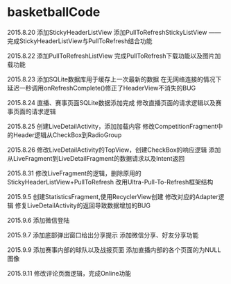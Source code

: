 # basketballCode

2015.8.20
添加StickyHeaderListView
添加PullToRefreshStickyListView —— 完成StickyHeaderListView与PullToRefresh结合功能

2015.8.22
添加PullToRefreshListView
完成PullToRefresh下载功能以及图片加载功能

2015.8.23
添加SQLite数据库用于缓存上一次最新的数据
在无网络连接的情况下延迟一秒调用onRefreshComplete()修正了HeaderView不消失的BUG

2015.8.24
直播、赛事页面SQLite数据添加完成
修改直播页面的请求逻辑以及赛事页面的请求逻辑

2015.8.25
创建LiveDetailActivity，添加加载内容
修改CompetitionFragment中的Header逻辑从CheckBox到RadioGroup

2015.8.26
修改LiveDetailActivity的TopView，创建CheckBox的响应逻辑
添加从LiveFragment到LiveDetailFragment的数据请求以及Intent返回

2015.8.31
修改LiveFragment的逻辑，删除原用的StickyHeaderListView+PullToRefresh
改用Ultra-Pull-To-Refresh框架结构

2015.9.5
创建StatisticsFragment,使用RecyclerView创建
修改对应的Adapter逻辑
修复LiveDetailActivity的返回导致数据增加的BUG

2015.9.6
添加微信登陆

2015.9.7
添加底部弹出窗口给出分享提示
添加微信分享、好友分享功能

2015.9.9
添加赛事内部的球队以及战报页面
添加直播内部的各个页面的为NULL图像

2015.9.11
修改评论页面逻辑，完成Online功能
